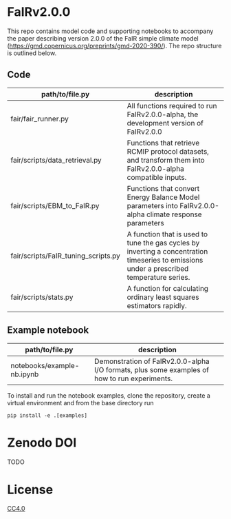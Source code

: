 # FaIRv2.0.0
This repo contains model code and supporting notebooks to accompany the paper describing version 2.0.0 of the FaIR simple climate model (https://gmd.copernicus.org/preprints/gmd-2020-390/). The repo structure is outlined below.

## Code
| path/to/file.py  | description |
| ------------- | ------------- |
| fair/fair_runner.py  | All functions required to run FaIRv2.0.0-alpha, the development version of FaIRv2.0.0  |
| fair/scripts/data_retrieval.py  | Functions that retrieve RCMIP protocol datasets, and transform them into FaIRv2.0.0-alpha compatible inputs.  |
| fair/scripts/EBM_to_FaIR.py  | Functions that convert Energy Balance Model parameters into FaIRv2.0.0-alpha climate response parameters  |
| fair/scripts/FaIR_tuning_scripts.py  | A function that is used to tune the gas cycles by inverting a concentration timeseries to emissions under a prescribed temperature series.  |
| fair/scripts/stats.py  | A function for calculating ordinary least squares estimators rapidly.  |

## Example notebook
| path/to/file.py  | description |
| ------------- | ------------- |
| notebooks/example-nb.ipynb  | Demonstration of FaIRv2.0.0-alpha I/O formats, plus some examples of how to run experiments.  |

To install and run the notebook examples, clone the repository, create a virtual environment and from the base directory run

    pip install -e .[examples]


# Zenodo DOI
TODO<!-- [![DOI](https://zenodo.org/badge/231077183.svg)](https://zenodo.org/badge/latestdoi/231077183) -->

# License
[CC4.0](https://creativecommons.org/licenses/by/4.0/)
